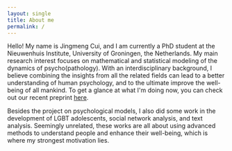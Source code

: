 ```yaml
---
layout: single
title: About me
permalink: /
---
```


Hello! My name is Jingmeng Cui, and I am currently a PhD student at the Nieuwenhuis Institute, University of Groningen, the Netherlands. My main research interest focuses on mathematical and statistical modeling of the dynamics of psycho(pathology). With an interdisciplinary background, I believe combining the insights from all the related fields can lead to a better understanding of human psychology, and to the ultimate improve the well-being of all mankind. To get a glance at what I'm doing now, you can check out our recent preprint [here](https://psyarxiv.com/49xyg).

Besides the project on psychological models, I also did some work in the development of LGBT adolescents, social network analysis, and text analysis. Seemingly unrelated, these works are all about using advanced methods to understand people and enhance their well-being, which is where my strongest motivation lies.

